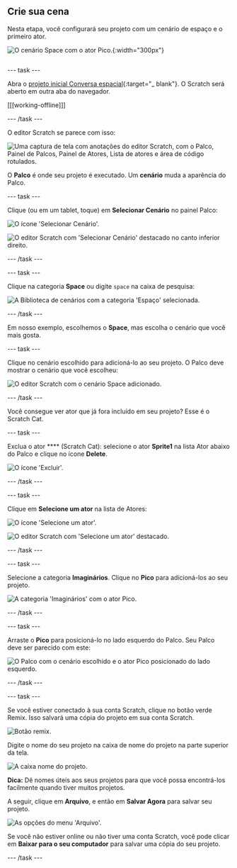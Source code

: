 ## Crie sua cena

<div style="display: flex; flex-wrap: wrap">
<div style="flex-basis: 200px; flex-grow: 1; margin-right: 15px;">
Nesta etapa, você configurará seu projeto com um cenário de espaço e o primeiro ator. 
</div>
<div>

![O cenário Space com o ator Pico.](images/backdrop-step.png){:width="300px"}

</div>
</div>

--- task ---

Abra o [projeto inicial Conversa espacial](https://scratch.mit.edu/projects/582213331/editor){:target="_ blank"}. O Scratch será aberto em outra aba do navegador.

[[[working-offline]]]

--- /task ---

O editor Scratch se parece com isso:

![Uma captura de tela com anotações do editor Scratch, com o Palco, Painel de Palcos, Painel de Atores, Lista de atores e área de código rotulados.](images/scratch-interface.png)

O **Palco** é onde seu projeto é executado. Um **cenário** muda a aparência do Palco.

--- task ---

Clique (ou em um tablet, toque) em **Selecionar Cenário** no painel Palco:

![O ícone 'Selecionar Cenário'.](images/backdrop-button.png)

![O editor Scratch com 'Selecionar Cenário' destacado no canto inferior direito.](images/choose-a-backdrop.png)

--- /task ---

--- task ---

Clique na categoria **Space** ou digite `space` na caixa de pesquisa:

![A Biblioteca de cenários com a categoria 'Espaço' selecionada.](images/space-backdrops.png)

--- /task ---

Em nosso exemplo, escolhemos o **Space**, mas escolha o cenário que você mais gosta.

--- task ---

Clique no cenário escolhido para adicioná-lo ao seu projeto. O Palco deve mostrar o cenário que você escolheu:

![O editor Scratch com o cenário Space adicionado.](images/inserted-backdrop.png)

--- /task ---

Você consegue ver ator que já fora incluído em seu projeto? Esse é o Scratch Cat.

--- task ---

Exclua o ator **** (Scratch Cat): selecione o ator **Sprite1** na lista Ator abaixo do Palco e clique no ícone **Delete**.

![O ícone 'Excluir'.](images/delete-sprite.png)

--- /task ---

--- task ---

Clique em **Selecione um ator** na lista de Atores:

![O ícone 'Selecione um ator'.](images/sprite-button.png)

![O editor Scratch com 'Selecione um ator' destacado.](images/choose-a-sprite.png)

--- /task ---

--- task ---

Selecione a categoria **Imaginários**. Clique no **Pico** para adicioná-los ao seu projeto.

![A categoria 'Imaginários' com o ator Pico.](images/fantasy-pico.png)

--- /task ---

--- task ---

Arraste o **Pico** para posicioná-lo no lado esquerdo do Palco. Seu Palco deve ser parecido com este:

![O Palco com o cenário escolhido e o ator Pico posicionado do lado esquerdo.](images/pico-on-stage.png)

--- /task ---

--- task ---

Se você estiver conectado à sua conta Scratch, clique no botão verde Remix. Isso salvará uma cópia do projeto em sua conta Scratch.

![Botão remix.](images/remix-button.png)

Digite o nome do seu projeto na caixa de nome do projeto na parte superior da tela.

![A caixa nome do projeto.](images/project-name.png)

**Dica:** Dê nomes úteis aos seus projetos para que você possa encontrá-los facilmente quando tiver muitos projetos.

A seguir, clique em **Arquivo**, e então em **Salvar Agora** para salvar seu projeto.

![As opções do menu 'Arquivo'.](images/file-menu.png)

Se você não estiver online ou não tiver uma conta Scratch, você pode clicar em **Baixar para o seu computador** para salvar uma cópia do seu projeto.

--- /task ---

